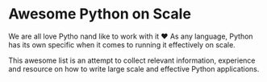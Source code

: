 # Awesome Python on Scale

We are all love Pytho nand like to work with it ❤️
As any language, Python has its own specific when it comes to running it effectively on scale.

This awesome list is an attempt to collect relevant information, 
experience and resource on how to write large scale and effective Python applications. 

